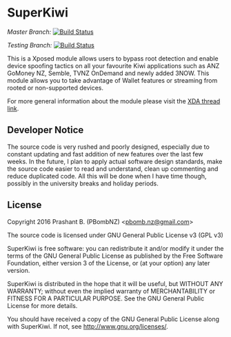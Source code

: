 # SuperKiwi 
_Master Branch:_  [![Build Status](https://travis-ci.org/pbombnz/SuperKiwi.svg?branch=master)](https://travis-ci.org/pbombnz/SuperKiwi)

_Testing Branch:_ [![Build Status](https://travis-ci.org/pbombnz/SuperKiwi.svg?branch=testing)](https://travis-ci.org/pbombnz/SuperKiwi/branches)

This is a Xposed module allows users to bypass root detection and enable device spoofing tactics on all your favourite Kiwi applications such as ANZ GoMoney NZ, Semble, TVNZ OnDemand and newly added 3NOW. This module allows you to take advantage of Wallet features or streaming from rooted or non-supported devices. 

For more general information about the module please visit the [XDA thread link](http://forum.xda-developers.com/xposed/modules/xposed-anz-gomoney-zealand-mods-bypass-t3270623).

## Developer Notice
The source code is very rushed and poorly designed, especially due to constant updating and fast addition of new features over the last few weeks. In the future, I plan to apply actual software design standards, make the source code easier to read and understand, clean up commenting and reduce duplicated code. All this will be done when I have time though, possibly in the university breaks and holiday periods.

## License 
Copyright 2016 Prashant B. (PBombNZ) <[pbomb.nz@gmail.com](mailto:pbomb.nz@gmail.com)>
 
The source code is licensed under GNU General Public License v3 (GPL v3) 

SuperKiwi is free software: you can redistribute it and/or modify
it under the terms of the GNU General Public License as published by
the Free Software Foundation, either version 3 of the License, or
(at your option) any later version.

SuperKiwi is distributed in the hope that it will be useful,
but WITHOUT ANY WARRANTY; without even the implied warranty of
MERCHANTABILITY or FITNESS FOR A PARTICULAR PURPOSE.  See the
GNU General Public License for more details.

You should have received a copy of the GNU General Public License
along with SuperKiwi.  If not, see <http://www.gnu.org/licenses/>.
